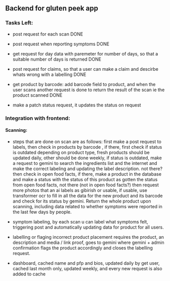 ## Backend for gluten peek app

### Tasks Left:
- post request for each scan DONE 

- post request when reporting symptoms DONE

- get request for day data with paremeter for number of days, so that a suitable number of days is returned DONE

- post request for claims, so that a user can make a claim and descirbe whats wrong with a labelling DONE

- get product by barcode: add barcode field to product, and when the user scans another request is done to return the result of the scan ie the product scanned DONE

- make a patch status request, it updates the status on request

### Integration with frontend:

#### Scanning:
- steps that are done on scan are as follows:
first make a post request to labels, then
check in products by barcode , if there, first check if status is outdated depending on product type, fresh products should be updated daily, other should be done weekly, if status is outdated, make a request to gemini to search the ingredients list and the internet and make the correct labeling and updating the label description. not there? then check in open food facts, if there, make a product in the database and make a status with the status of this product as gotten the status from open food facts, not there (not in open food facts?) then request more photos that an ai labels as gibirish or usable, if usable, use transformer ocr to fill in all the data for the new product and its barcode and check for its status by gemini. Return the whole product upon scanning, including data related to whether symptoms were reported in the last few days by people.

- symptom labeling, by each scan u can label what symptoms felt, triggering post and automatically updating data for product for all users.

- labelling or flaging incorrect product placement requires the product, an description and media / link proof, goes to gemini where gemini + admin confirmation flags the product accordingly and closes the labelling request.

- dashboard, cached name and pfp and bios, updated daily by get user, cached last month only, updated weekly, and every new request is also added to cache